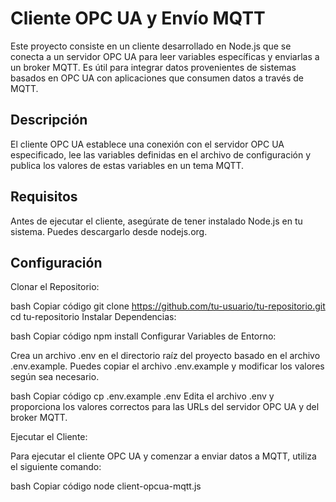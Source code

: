 # Cliente OPC UA y Envío MQTT

Este proyecto consiste en un cliente desarrollado en Node.js que se conecta a un servidor OPC UA para leer variables específicas y enviarlas a un broker MQTT. Es útil para integrar datos provenientes de sistemas basados en OPC UA con aplicaciones que consumen datos a través de MQTT.

## Descripción
El cliente OPC UA establece una conexión con el servidor OPC UA especificado, lee las variables definidas en el archivo de configuración y publica los valores de estas variables en un tema MQTT.

## Requisitos
Antes de ejecutar el cliente, asegúrate de tener instalado Node.js en tu sistema. Puedes descargarlo desde nodejs.org.

## Configuración
Clonar el Repositorio:

bash
Copiar código
git clone https://github.com/tu-usuario/tu-repositorio.git
cd tu-repositorio
Instalar Dependencias:

bash
Copiar código
npm install
Configurar Variables de Entorno:

Crea un archivo .env en el directorio raíz del proyecto basado en el archivo .env.example. Puedes copiar el archivo .env.example y modificar los valores según sea necesario.

bash
Copiar código
cp .env.example .env
Edita el archivo .env y proporciona los valores correctos para las URLs del servidor OPC UA y del broker MQTT.

Ejecutar el Cliente:

Para ejecutar el cliente OPC UA y comenzar a enviar datos a MQTT, utiliza el siguiente comando:

bash
Copiar código
node client-opcua-mqtt.js